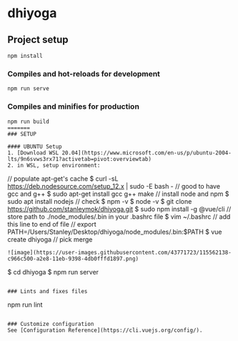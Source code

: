 # dhiyoga

## Project setup
```
npm install
```

### Compiles and hot-reloads for development
```
npm run serve
```

### Compiles and minifies for production
```
npm run build
=======
### SETUP

#### UBUNTU Setup
1. [Download WSL 20.04](https://www.microsoft.com/en-us/p/ubuntu-2004-lts/9n6svws3rx71?activetab=pivot:overviewtab)
2. in WSL, setup environment:
```
// populate apt-get's cache
$ curl -sL https://deb.nodesource.com/setup_12.x | sudo -E bash -
// good to have gcc and g++
$ sudo apt-get install gcc g++ make
// install node and npm
$ sudo apt install nodejs
// check 
$ npm -v 
$ node -v
$ git clone https://github.com/stanleymok/dhiyoga.git
$ sudo npm install -g @vue/cli
// store path to ./node_modules/.bin in your .bashrc file
$ vim ~/.bashrc
// add this line to end of file
// export PATH=/Users/Stanley/Desktop/dhiyoga/node_modules/.bin:$PATH
$ vue create dhiyoga
// pick merge
```
![image](https://user-images.githubusercontent.com/43771723/115562138-c966c500-a2e8-11eb-9398-4db0fffd1897.png)
```
$ cd dhiyoga
$ npm run server
```

### Lints and fixes files
```
npm run lint
```

### Customize configuration
See [Configuration Reference](https://cli.vuejs.org/config/).
